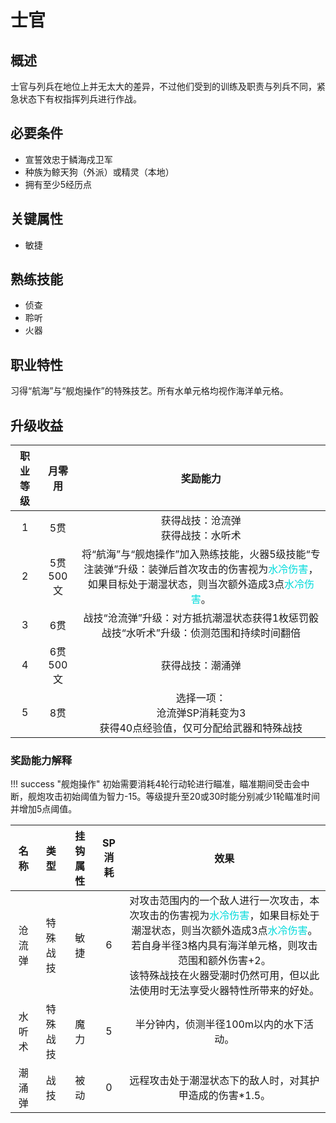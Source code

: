 # 士官

## 概述

士官与列兵在地位上并无太大的差异，不过他们受到的训练及职责与列兵不同，紧急状态下有权指挥列兵进行作战。

## 必要条件

* 宣誓效忠于鳞海戍卫军
* 种族为鲸天狗（外派）或精灵（本地）
* 拥有至少5经历点

## 关键属性

* 敏捷

## 熟练技能

* 侦查
* 聆听
* 火器

## 职业特性

习得“航海”与“舰炮操作”的特殊技艺。所有水单元格均视作海洋单元格。

## 升级收益

职业等级|月零用|奖励能力
:--:|:--:|:--:
1|5贯|获得战技：沧流弹<br>获得战技：水听术
2|5贯500文|将“航海”与“舰炮操作”加入熟练技能，火器5级技能“专注装弹”升级：装弹后首次攻击的伤害视为<font color="#00dbdb">水冷伤害</font>，如果目标处于潮湿状态，则当次额外造成3点<font color="#00dbdb">水冷伤害</font>。
3|6贯|战技“沧流弹”升级：对方抵抗潮湿状态获得1枚惩罚骰<br>战技“水听术”升级：侦测范围和持续时间翻倍
4|6贯500文|获得战技：潮涌弹
5|8贯|选择一项：<br>沧流弹SP消耗变为3<br>获得40点经验值，仅可分配给武器和特殊战技

### 奖励能力解释

!!! success "舰炮操作"
    初始需要消耗4轮行动轮进行瞄准，瞄准期间受击会中断，舰炮攻击初始阈值为智力-15。等级提升至20或30时能分别减少1轮瞄准时间并增加5点阈值。

名称|类型|挂钩属性|SP消耗|效果
:--:|:--:|:--:|:--:|:--:
沧流弹|特殊战技|敏捷|6|对攻击范围内的一个敌人进行一次攻击，本次攻击的伤害视为<font color="#00dbdb">水冷伤害</font>，如果目标处于潮湿状态，则当次额外造成3点<font color="#00dbdb">水冷伤害</font>。<br>若自身半径3格内具有海洋单元格，则攻击范围和额外伤害+2。<br>该特殊战技在火器受潮时仍然可用，但以此法使用时无法享受火器特性所带来的好处。
水听术|特殊战技|魔力|5|半分钟内，侦测半径100m以内的水下活动。
潮涌弹|战技|被动|0|远程攻击处于潮湿状态下的敌人时，对其护甲造成的伤害*1.5。


